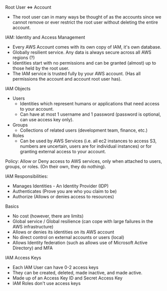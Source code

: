 Root User \<=> Account

* The root user can in many ways be thought of as the accounts since we cannot remove or ever restrict the root user without deleting the entire account.

IAM: Identity and Access Management

* Every AWS Account comes with its own copy of IAM, it's own database.
* Globally resilient service. Any data is always secure across all AWS regions (?)
* Identities start with no permissions and can be granted (almost) up to those held by the root user.
* The IAM service is trusted fully by your AWS account. (Has all permissions the account and account root user has).

IAM Objects

* Users
  * Identities which represent humans or applications that need access to your account.
  * Can have at most 1 username and 1 password (password is optional, can use access key only).
* Groups
  * Collections of related users (development team, finance, etc.)
* Roles
  * Can be used by AWS Services (i.e. all ec2 instances to access S3, numbers are uncertain, users are for individual instances) or for granting external access to your account.

Policy: Allow or Deny access to AWS services, only when attached to users, groups, or roles. (On their own, they do nothing).

IAM Responsibilities:

* Manages Identities - An Identity Provider (IDP)
* Authenticates (Prove you are who you claim to be)
* Authorize (Allows or denies access to resources)

Basics

* No cost (however, there are limits)
* Global service / Global resilience (can cope with large failures in the AWS infrastructure)
* Allows or denies its identities on its AWS account
* No direct control on external accounts or users (local)
* Allows Identity federation (such as allows use of Microsoft Active Directory) and MFA

IAM Access Keys

* Each IAM User can have 0-2 access keys
* They can be created, deleted, made inactive, and made active.
* Made up of an Access Key ID and Secret Access Key
* IAM Roles don't use access keys
